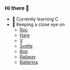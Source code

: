 ### Hi there 👋
- 🌱 Currently learning C
- 👀 Keeping a close eye on
  - [Roc](https://www.roc-lang.org/)
  - [Hare](https://harelang.org/)
  - [V](https://vlang.io)
  - [Svelte](https://svelte.dev)
  - [Bun](https://bun.sh/)
  - [Railway](https://railway.app/)
  - [Ballerina](https://ballerina.io/)
